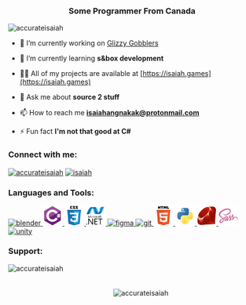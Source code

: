 <h3 align="center">Some Programmer From Canada</h3>

<p align="left"> <img src="https://komarev.com/ghpvc/?username=accurateisaiah&label=Profile%20views&color=0e75b6&style=flat" alt="accurateisaiah" /> </p>

- 🔭 I’m currently working on [Glizzy Gobblers](https://github.com/GalaxyCatalysts/glizzygobblers)

- 🌱 I’m currently learning **s&box development**

- 👨‍💻 All of my projects are available at [https://isaiah.games](https://isaiah.games)

- 💬 Ask me about **source 2 stuff**

- 📫 How to reach me **isaiahangnakak@protonmail.com**

- ⚡ Fun fact **I'm not that good at C#**

<h3 align="left">Connect with me:</h3>
<p align="left">
<a href="https://twitter.com/accurateisaiah" target="blank"><img align="center" src="https://raw.githubusercontent.com/rahuldkjain/github-profile-readme-generator/master/src/images/icons/Social/twitter.svg" alt="accurateisaiah" height="30" width="40" /></a>
<a href="https://www.youtube.com/c/isaiah" target="blank"><img align="center" src="https://raw.githubusercontent.com/rahuldkjain/github-profile-readme-generator/master/src/images/icons/Social/youtube.svg" alt="isaiah" height="30" width="40" /></a>
</p>

<h3 align="left">Languages and Tools:</h3>
<p align="left"> <a href="https://www.blender.org/" target="_blank"> <img src="https://download.blender.org/branding/community/blender_community_badge_white.svg" alt="blender" width="40" height="40"/> </a> <a href="https://www.w3schools.com/cs/" target="_blank"> <img src="https://raw.githubusercontent.com/devicons/devicon/master/icons/csharp/csharp-original.svg" alt="csharp" width="40" height="40"/> </a> <a href="https://www.w3schools.com/css/" target="_blank"> <img src="https://raw.githubusercontent.com/devicons/devicon/master/icons/css3/css3-original-wordmark.svg" alt="css3" width="40" height="40"/> </a> <a href="https://dotnet.microsoft.com/" target="_blank"> <img src="https://raw.githubusercontent.com/devicons/devicon/master/icons/dot-net/dot-net-original-wordmark.svg" alt="dotnet" width="40" height="40"/> </a> <a href="https://www.figma.com/" target="_blank"> <img src="https://www.vectorlogo.zone/logos/figma/figma-icon.svg" alt="figma" width="40" height="40"/> </a> <a href="https://git-scm.com/" target="_blank"> <img src="https://www.vectorlogo.zone/logos/git-scm/git-scm-icon.svg" alt="git" width="40" height="40"/> </a> <a href="https://www.w3.org/html/" target="_blank"> <img src="https://raw.githubusercontent.com/devicons/devicon/master/icons/html5/html5-original-wordmark.svg" alt="html5" width="40" height="40"/> </a> <a href="https://www.python.org" target="_blank"> <img src="https://raw.githubusercontent.com/devicons/devicon/master/icons/python/python-original.svg" alt="python" width="40" height="40"/> </a> <a href="https://www.ruby-lang.org/en/" target="_blank"> <img src="https://raw.githubusercontent.com/devicons/devicon/master/icons/ruby/ruby-original.svg" alt="ruby" width="40" height="40"/> </a> <a href="https://sass-lang.com" target="_blank"> <img src="https://raw.githubusercontent.com/devicons/devicon/master/icons/sass/sass-original.svg" alt="sass" width="40" height="40"/> </a> <a href="https://unity.com/" target="_blank"> <img src="https://www.vectorlogo.zone/logos/unity3d/unity3d-icon.svg" alt="unity" width="40" height="40"/> </a> </p>

<h3 align="left">Support:</h3>
<p><a href="https://www.buymeacoffee.com/accurateisaiah "> <img align="left" src="https://cdn.buymeacoffee.com/buttons/v2/default-yellow.png" height="50" width="210" alt="accurateisaiah " /></a></p><br><br>

<p>&nbsp;<img align="center" src="https://github-readme-stats.vercel.app/api?username=accurateisaiah&show_icons=true&theme=synthwave&locale=en" alt="accurateisaiah" /></p>

